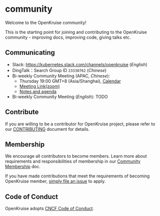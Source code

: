 # community

Welcome to the OpenKruise community!

This is the starting point for joining and contributing to the OpenKruise community - improving docs, improving code, giving talks etc.

## Communicating

- Slack: https://kubernetes.slack.com/channels/openkruise (*English*)
- DingTalk：Search Group ID `23330762` (*Chinese*)
- Bi-weekly Community Meeting (APAC, *Chinese*):
  - Thursday 19:00 GMT+8 (Asia/Shanghai), [Calendar](https://calendar.google.com/calendar/u/2?cid=MjdtbDZucXA2bjVpNTFyYTNpazV2dW8ybHNAZ3JvdXAuY2FsZW5kYXIuZ29vZ2xlLmNvbQ)
  - [Meeting Link(zoom)](https://us02web.zoom.us/j/87059136652?pwd=NlI4UThFWXVRZkxIU0dtR1NINncrQT09)
  - [Notes and agenda](https://shimo.im/docs/gXqmeQOYBehZ4vqo)
- Bi-weekly Community Meeting (*English*): TODO

## Contribute

If you are willing to be a contributor for OpenKruise project, please refer to our [CONTRIBUTING](https://github.com/openkruise/kruise/blob/master/CONTRIBUTING.md) document for details.

## Membership

We encourage all contributors to become members. Learn more about requirements and responsibilities of membership in our [Community Membership](./community-membership.md) doc.

If you have made contributions that meet the requirements of becoming OpenKruise member, [simply file an issue](https://github.com/openkruise/community/issues/new) to apply.

## Code of Conduct

OpenKruise adopts [CNCF Code of Conduct](https://github.com/cncf/foundation/blob/master/code-of-conduct.md).
